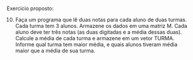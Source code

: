 Exercicio proposto:

10.	Faça um programa que lê duas notas para cada aluno de duas turmas. Cada turma tem 3 alunos. Armazene os dados em uma matriz M. Cada aluno deve ter três notas (as duas digitadas e a média dessas duas). Calcule a média de cada turma e armazene em um vetor TURMA. Informe qual turma tem maior média, e quais alunos tiveram média maior que a média de sua turma. 
